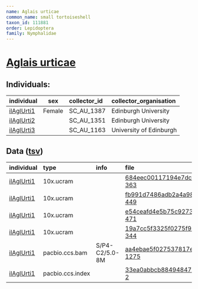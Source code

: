 ```yaml
---
name: Aglais urticae
common_name: small tortoiseshell
taxon_id: 111881
order: Lepidoptera
family: Nymphalidae
---
```


# [Aglais urticae](https://www.ebi.ac.uk/ena/data/taxonomy/v1/taxon/tax-id/111881)

## Individuals:

| individual | sex | collector_id | collector_organisation |
| :--------- | :-: | :----------- | :--------------------- |
| [ilAglUrti1](ilAglUrti1.md) | Female | SC_AU_1387 | Edinburgh University |
| [ilAglUrti2](ilAglUrti2.md) |  | SC_AU_1351 | Edinburgh University |
| [ilAglUrti3](ilAglUrti3.md) |  | SC_AU_1163 | University of Edinburgh |

## Data ([tsv](Aglais_urticae_data.tsv))

| individual | type | info | file |
| :--------- | :--- | :--- | :--- |
| [ilAglUrti1](ilAglUrti1.md) | 10x.ucram |  | [684eec00117194e7dcf18f8434848769-363](https://darwin.cog.sanger.ac.uk/insects/Aglais_urticae/ilAglUrti1/genomic_data/10x/32820_4%231.cram) |
| [ilAglUrti1](ilAglUrti1.md) | 10x.ucram |  | [fb991d7486adb2a4a98376474e52e0f9-449](https://darwin.cog.sanger.ac.uk/insects/Aglais_urticae/ilAglUrti1/genomic_data/10x/32820_4%232.cram) |
| [ilAglUrti1](ilAglUrti1.md) | 10x.ucram |  | [e54ceafd4e5b75c92731b3141d9a2d55-471](https://darwin.cog.sanger.ac.uk/insects/Aglais_urticae/ilAglUrti1/genomic_data/10x/32820_4%233.cram) |
| [ilAglUrti1](ilAglUrti1.md) | 10x.ucram |  | [19a7cc5f3325f0275f9e8c2675087af0-344](https://darwin.cog.sanger.ac.uk/insects/Aglais_urticae/ilAglUrti1/genomic_data/10x/32820_4%234.cram) |
| [ilAglUrti1](ilAglUrti1.md) | pacbio.ccs.bam | S/P4-C2/5.0-8M | [aa4ebae5f027537817e9727369b26b60-1275](https://darwin.cog.sanger.ac.uk/insects/Aglais_urticae/ilAglUrti1/genomic_data/pacbio/m64094_200304_150235.ccs.bam) |
| [ilAglUrti1](ilAglUrti1.md) | pacbio.ccs.index |  | [33ea0abbcb8849484702b32c5276bb95-2](https://darwin.cog.sanger.ac.uk/insects/Aglais_urticae/ilAglUrti1/genomic_data/pacbio/m64094_200304_150235.ccs.bam.pbi) |
